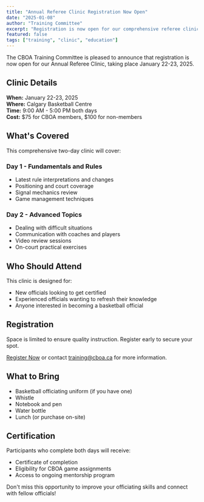 ```yaml
---
title: "Annual Referee Clinic Registration Now Open"
date: "2025-01-08"
author: "Training Committee"
excerpt: "Registration is now open for our comprehensive referee clinic scheduled for January 22-23. Don't miss this opportunity to enhance your officiating skills."
featured: false
tags: ["training", "clinic", "education"]
---
```


The CBOA Training Committee is pleased to announce that registration is now open for our Annual Referee Clinic, taking place January 22-23, 2025.

## Clinic Details

**When:** January 22-23, 2025  
**Where:** Calgary Basketball Centre  
**Time:** 9:00 AM - 5:00 PM both days  
**Cost:** $75 for CBOA members, $100 for non-members

## What's Covered

This comprehensive two-day clinic will cover:

### Day 1 - Fundamentals and Rules
- Latest rule interpretations and changes
- Positioning and court coverage
- Signal mechanics review
- Game management techniques

### Day 2 - Advanced Topics
- Dealing with difficult situations
- Communication with coaches and players
- Video review sessions
- On-court practical exercises

## Who Should Attend

This clinic is designed for:
- New officials looking to get certified
- Experienced officials wanting to refresh their knowledge
- Anyone interested in becoming a basketball official

## Registration

Space is limited to ensure quality instruction. Register early to secure your spot.

[Register Now](#) or contact training@cboa.ca for more information.

## What to Bring

- Basketball officiating uniform (if you have one)
- Whistle
- Notebook and pen
- Water bottle
- Lunch (or purchase on-site)

## Certification

Participants who complete both days will receive:
- Certificate of completion
- Eligibility for CBOA game assignments
- Access to ongoing mentorship program

Don't miss this opportunity to improve your officiating skills and connect with fellow officials!